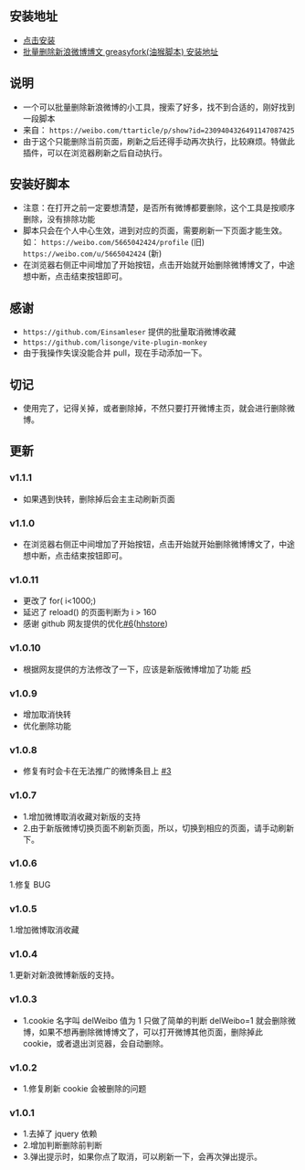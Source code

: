 ## 安装地址

- [点击安装](https://github.com/dxhuii/delWeibo/raw/master/dist/delwb.user.js)
- [批量删除新浪微博博文 greasyfork(油猴脚本) 安装地址](https://greasyfork.org/zh-CN/scripts/376618-%E6%89%B9%E9%87%8F%E5%88%A0%E9%99%A4%E6%96%B0%E6%B5%AA%E5%BE%AE%E5%8D%9A%E5%8D%9A%E6%96%87)

## 说明

- 一个可以批量删除新浪微博的小工具，搜索了好多，找不到合适的，刚好找到一段脚本
- 来自： `https://weibo.com/ttarticle/p/show?id=2309404326491147087425`
- 由于这个只能删除当前页面，刷新之后还得手动再次执行，比较麻烦。特做此插件，可以在浏览器刷新之后自动执行。

## 安装好脚本

- 注意：在打开之前一定要想清楚，是否所有微博都要删除，这个工具是按顺序删除，没有排除功能
- 脚本只会在个人中心生效，进到对应的页面，需要刷新一下页面才能生效。如： `https://weibo.com/5665042424/profile` (旧) `https://weibo.com/u/5665042424` (新)
- 在浏览器右侧正中间增加了开始按钮，点击开始就开始删除微博博文了，中途想中断，点击结束按钮即可。

## 感谢

- `https://github.com/Einsamleser` 提供的批量取消微博收藏
- `https://github.com/lisonge/vite-plugin-monkey` 
- 由于我操作失误没能合并 pull，现在手动添加一下。

## 切记

- 使用完了，记得关掉，或者删除掉，不然只要打开微博主页，就会进行删除微博。

## 更新

### v1.1.1

- 如果遇到快转，删除掉后会主主动刷新页面

### v1.1.0

- 在浏览器右侧正中间增加了开始按钮，点击开始就开始删除微博博文了，中途想中断，点击结束按钮即可。

### v1.0.11

- 更改了 for( i<1000;)
- 延迟了 reload() 的页面判断为 i > 160
- 感谢 github 网友提供的优化[#6](https://github.com/dxhuii/delWeibo/issues/6)([hhstore](https://github.com/hhstore))

### v1.0.10

- 根据网友提供的方法修改了一下，应该是新版微博增加了功能 [#5](https://github.com/dxhuii/delWeibo/issues/5)

### v1.0.9

- 增加取消快转
- 优化删除功能

### v1.0.8

- 修复有时会卡在无法推广的微博条目上 [#3](https://github.com/dxhuii/delWeibo/pull/3)

### v1.0.7

- 1.增加微博取消收藏对新版的支持
- 2.由于新版微博切换页面不刷新页面，所以，切换到相应的页面，请手动刷新下。

### v1.0.6

1.修复 BUG

### v1.0.5

1.增加微博取消收藏

### v1.0.4

1.更新对新浪微博新版的支持。

### v1.0.3

- 1.cookie 名字叫 delWeibo 值为 1 只做了简单的判断 delWeibo=1 就会删除微博，如果不想再删除微博博文了，可以打开微博其他页面，删除掉此 cookie，或者退出浏览器，会自动删除。

### v1.0.2

- 1.修复刷新 cookie 会被删除的问题

### v1.0.1

- 1.去掉了 jquery 依赖
- 2.增加判断删除前判断
- 3.弹出提示时，如果你点了取消，可以刷新一下，会再次弹出提示。
